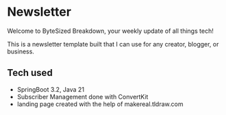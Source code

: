 # Newsletter

Welcome to ByteSized Breakdown, your weekly update of all things tech!

This is a newsletter template built that I can use for any creator, blogger, or business.

## Tech used

- SpringBoot 3.2, Java 21
- Subscriber Management done with ConvertKit
- landing page created with the help of makereal.tldraw.com
